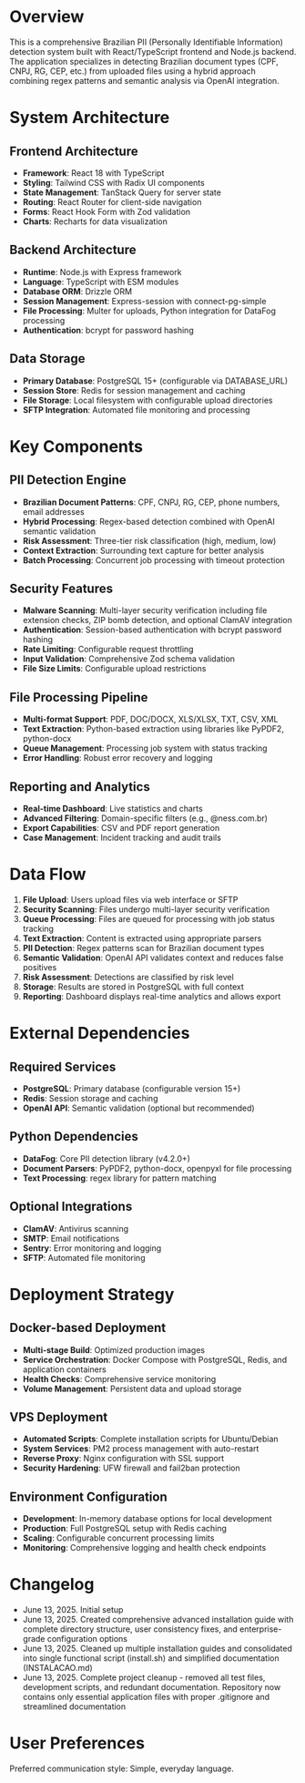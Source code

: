 # Overview

This is a comprehensive Brazilian PII (Personally Identifiable Information) detection system built with React/TypeScript frontend and Node.js backend. The application specializes in detecting Brazilian document types (CPF, CNPJ, RG, CEP, etc.) from uploaded files using a hybrid approach combining regex patterns and semantic analysis via OpenAI integration.

# System Architecture

## Frontend Architecture
- **Framework**: React 18 with TypeScript
- **Styling**: Tailwind CSS with Radix UI components
- **State Management**: TanStack Query for server state
- **Routing**: React Router for client-side navigation
- **Forms**: React Hook Form with Zod validation
- **Charts**: Recharts for data visualization

## Backend Architecture
- **Runtime**: Node.js with Express framework
- **Language**: TypeScript with ESM modules
- **Database ORM**: Drizzle ORM
- **Session Management**: Express-session with connect-pg-simple
- **File Processing**: Multer for uploads, Python integration for DataFog processing
- **Authentication**: bcrypt for password hashing

## Data Storage
- **Primary Database**: PostgreSQL 15+ (configurable via DATABASE_URL)
- **Session Store**: Redis for session management and caching
- **File Storage**: Local filesystem with configurable upload directories
- **SFTP Integration**: Automated file monitoring and processing

# Key Components

## PII Detection Engine
- **Brazilian Document Patterns**: CPF, CNPJ, RG, CEP, phone numbers, email addresses
- **Hybrid Processing**: Regex-based detection combined with OpenAI semantic validation
- **Risk Assessment**: Three-tier risk classification (high, medium, low)
- **Context Extraction**: Surrounding text capture for better analysis
- **Batch Processing**: Concurrent job processing with timeout protection

## Security Features
- **Malware Scanning**: Multi-layer security verification including file extension checks, ZIP bomb detection, and optional ClamAV integration
- **Authentication**: Session-based authentication with bcrypt password hashing
- **Rate Limiting**: Configurable request throttling
- **Input Validation**: Comprehensive Zod schema validation
- **File Size Limits**: Configurable upload restrictions

## File Processing Pipeline
- **Multi-format Support**: PDF, DOC/DOCX, XLS/XLSX, TXT, CSV, XML
- **Text Extraction**: Python-based extraction using libraries like PyPDF2, python-docx
- **Queue Management**: Processing job system with status tracking
- **Error Handling**: Robust error recovery and logging

## Reporting and Analytics
- **Real-time Dashboard**: Live statistics and charts
- **Advanced Filtering**: Domain-specific filters (e.g., @ness.com.br)
- **Export Capabilities**: CSV and PDF report generation
- **Case Management**: Incident tracking and audit trails

# Data Flow

1. **File Upload**: Users upload files via web interface or SFTP
2. **Security Scanning**: Files undergo multi-layer security verification
3. **Queue Processing**: Files are queued for processing with job status tracking
4. **Text Extraction**: Content is extracted using appropriate parsers
5. **PII Detection**: Regex patterns scan for Brazilian document types
6. **Semantic Validation**: OpenAI API validates context and reduces false positives
7. **Risk Assessment**: Detections are classified by risk level
8. **Storage**: Results are stored in PostgreSQL with full context
9. **Reporting**: Dashboard displays real-time analytics and allows export

# External Dependencies

## Required Services
- **PostgreSQL**: Primary database (configurable version 15+)
- **Redis**: Session storage and caching
- **OpenAI API**: Semantic validation (optional but recommended)

## Python Dependencies
- **DataFog**: Core PII detection library (v4.2.0+)
- **Document Parsers**: PyPDF2, python-docx, openpyxl for file processing
- **Text Processing**: regex library for pattern matching

## Optional Integrations
- **ClamAV**: Antivirus scanning
- **SMTP**: Email notifications
- **Sentry**: Error monitoring and logging
- **SFTP**: Automated file monitoring

# Deployment Strategy

## Docker-based Deployment
- **Multi-stage Build**: Optimized production images
- **Service Orchestration**: Docker Compose with PostgreSQL, Redis, and application containers
- **Health Checks**: Comprehensive service monitoring
- **Volume Management**: Persistent data and upload storage

## VPS Deployment
- **Automated Scripts**: Complete installation scripts for Ubuntu/Debian
- **System Services**: PM2 process management with auto-restart
- **Reverse Proxy**: Nginx configuration with SSL support
- **Security Hardening**: UFW firewall and fail2ban protection

## Environment Configuration
- **Development**: In-memory database options for local development
- **Production**: Full PostgreSQL setup with Redis caching
- **Scaling**: Configurable concurrent processing limits
- **Monitoring**: Comprehensive logging and health check endpoints

# Changelog

- June 13, 2025. Initial setup
- June 13, 2025. Created comprehensive advanced installation guide with complete directory structure, user consistency fixes, and enterprise-grade configuration options
- June 13, 2025. Cleaned up multiple installation guides and consolidated into single functional script (install.sh) and simplified documentation (INSTALACAO.md)
- June 13, 2025. Complete project cleanup - removed all test files, development scripts, and redundant documentation. Repository now contains only essential application files with proper .gitignore and streamlined documentation

# User Preferences

Preferred communication style: Simple, everyday language.